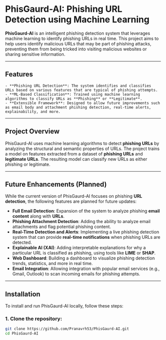 # PhisGaurd-AI: Phishing URL Detection using Machine Learning

**PhisGaurd-AI** is an intelligent phishing detection system that leverages machine learning to identify phishing URLs in real time. This project aims to help users identify malicious URLs that may be part of phishing attacks, preventing them from being tricked into visiting malicious websites or sharing sensitive information.

---

## Features
```
- **Phishing URL Detection**: The system identifies and classifies URLs based on various features that are typical of phishing attempts.
- **ML-Based Classification**: Trained using machine learning algorithms to classify URLs as **Phishing** or **Legitimate**.
- **Extensible Framework**: Designed to allow future improvements such as email body and attachment phishing detection, real-time alerts, explainability, and more.
```
---

## Project Overview

PhisGaurd-AI uses machine learning algorithms to detect **phishing URLs** by analyzing the structural and semantic properties of URLs. The project trains a model on features extracted from a dataset of **phishing URLs** and **legitimate URLs**. The resulting model can classify new URLs as either phishing or legitimate.

---

## Future Enhancements (Planned)

While the current version of PhisGaurd-AI focuses on phishing **URL detection**, the following features are planned for future updates:

- **Full Email Detection**: Expansion of the system to analyze phishing **email content** along with **URLs**.
- **Phishing Attachment Detection**: Adding the ability to analyze email attachments and flag potential phishing content.
- **Real-Time Detection and Alerts**: Implementing a live phishing detection system that can provide **real-time notifications** when phishing URLs are detected.
- **Explainable AI (XAI)**: Adding interpretable explanations for why a particular URL is classified as phishing, using tools like **LIME** or **SHAP**.
- **Web Dashboard**: Building a dashboard to visualize phishing detection trends, statistics, and more in real time.
- **Email Integration**: Allowing integration with popular email services (e.g., Gmail, Outlook) to scan incoming emails for phishing attempts.

---

## Installation

To install and run PhisGaurd-AI locally, follow these steps:

### 1. Clone the repository:

```bash
git clone https://github.com/Pranavrh53/PhisGaurd-AI.git
cd PhisGaurd-AI
